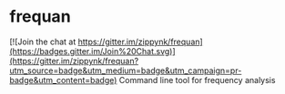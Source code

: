 # frequan

[![Join the chat at https://gitter.im/zippynk/frequan](https://badges.gitter.im/Join%20Chat.svg)](https://gitter.im/zippynk/frequan?utm_source=badge&utm_medium=badge&utm_campaign=pr-badge&utm_content=badge)
Command line tool for frequency analysis
